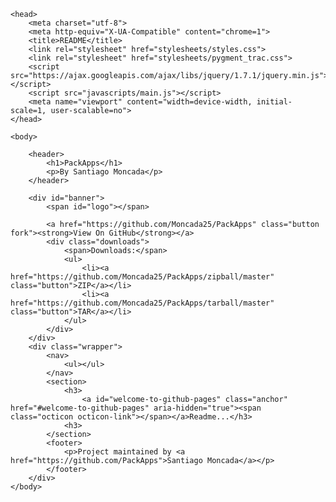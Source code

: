 <!doctype html>
<html>

    <head>
        <meta charset="utf-8">
        <meta http-equiv="X-UA-Compatible" content="chrome=1">
        <title>README</title>
        <link rel="stylesheet" href="stylesheets/styles.css">
        <link rel="stylesheet" href="stylesheets/pygment_trac.css">
        <script src="https://ajax.googleapis.com/ajax/libs/jquery/1.7.1/jquery.min.js"></script>
        <script src="javascripts/main.js"></script>
        <meta name="viewport" content="width=device-width, initial-scale=1, user-scalable=no">
    </head>

    <body>

        <header>
            <h1>PackApps</h1>
            <p>By Santiago Moncada</p>
        </header>

        <div id="banner">
            <span id="logo"></span>

            <a href="https://github.com/Moncada25/PackApps" class="button fork"><strong>View On GitHub</strong></a>
            <div class="downloads">
                <span>Downloads:</span>
                <ul>
                    <li><a href="https://github.com/Moncada25/PackApps/zipball/master" class="button">ZIP</a></li>
                    <li><a href="https://github.com/Moncada25/PackApps/tarball/master" class="button">TAR</a></li>
                </ul>
            </div>
        </div>
        <div class="wrapper">
            <nav>
                <ul></ul>
            </nav>
            <section>
                <h3>
                    <a id="welcome-to-github-pages" class="anchor" href="#welcome-to-github-pages" aria-hidden="true"><span class="octicon octicon-link"></span></a>Readme...</h3>
                <h3>
            </section>
            <footer>
                <p>Project maintained by <a href="https://github.com/PackApps">Santiago Moncada</a></p>
            </footer>
        </div>
    </body>

</html>